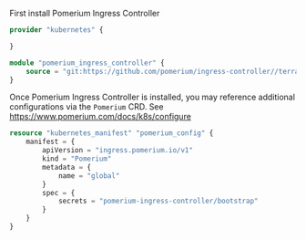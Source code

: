 
First install Pomerium Ingress Controller

```terraform
provider "kubernetes" {

}

module "pomerium_ingress_controller" {
    source = "git:https://github.com/pomerium/ingress-controller//terraform?ref=v0.28.0"
}
```

Once Pomerium Ingress Controller is installed, you may reference additional configurations via the `Pomerium` CRD.
See https://www.pomerium.com/docs/k8s/configure

```terraform
resource "kubernetes_manifest" "pomerium_config" {
    manifest = {
        apiVersion = "ingress.pomerium.io/v1"
        kind = "Pomerium"
        metadata = {
            name = "global"
        }
        spec = {
            secrets = "pomerium-ingress-controller/bootstrap"
        }
    }
}
```
